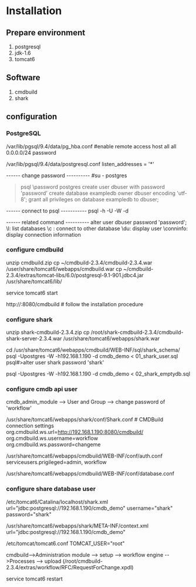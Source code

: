 # Installation
## Prepare environment
1. postgresql
2. jdk-1.6
3. tomcat6

## Software
1. cmdbuild
2. shark

## configuration

### PostgreSQL
/var/lib/pgsql/9.4/data/pg_hba.conf  #enable remote access
host    all             all             0.0.0.0/24              password

/var/lib/pgsql/9.4/data/postgresql.conf 
listen_addresses = '*' 

------ change password ----------
#su - postgres
>psql
\password postgres
create user dbuser with password 'password'
create database exampledb owner dbuser encoding 'utf-8';
grant all privileges on database exampledb to dbuser;

------ connect to psql -----------
psql -h<host> -U<user> -W -d<databa>

------ related command ----------
alter user dbuser password 'password';
\l: list databases
\c <db>: connect to other database
\du: display user
\conninfo: display connection information

### configure cmdbuild
unzip cmdbuild.zip 
cp ~/cmdbuild-2.3.4/cmdbuild-2.3.4.war  /user/share/tomcat6/webapps/cmdbuild.war
cp ~/cmdbuild-2.3.4/extras/tomcat-libs/6.0/postgresql-9.1-901.jdbc4.jar 
    /usr/share/tomcat6/lib/

service tomcat6 start

http://<ip>:8080/cmdbuild   # follow the installation procedure



### configure shark
unzip shark-cmdbuild-2.3.4.zip
cp /root/shark-cmdbuild-2.3.4/cmdbuild-shark-server-2.3.4.war  /usr/share/tomcat6/webapps/shark.war

cd /usr/share/tomcat6/webapps/cmdbuild/WEB-INF/sql/shark_schema/
psql -Upostgres -W -h192.168.1.190 -d cmdb_demo < 01_shark_user.sql
    psql#>alter user shark password 'shark'

psql -Upostgres -W -h192.168.1.190 -d cmdb_demo < 02_shark_emptydb.sql

### configure cmdb api user
cmdb_admin_module --> User and Group --> change password of 'workflow' 

/usr/share/tomcat6/webapps/shark/conf/Shark.conf
    # CMDBuild connection settings
    org.cmdbuild.ws.url=http://192.168.1.190:8080/cmdbuild/
    org.cmdbuild.ws.username=workflow
    org.cmdbuild.ws.password=changeme

/usr/share/tomcat6/webapps/cmdbuild/WEB-INF/conf/auth.conf
    serviceusers.prigileged=admin, workflow

/usr/share/tomcat6/webapps/cmdbuild/WEB-INF/conf/database.conf

### configure share database user
/etc/tomcat6/Catalina/localhost/shark.xml
     url="jdbc:postgresql://192.168.1.190/cmdb_demo"
     username="shark"
     password="shark"


/usr/share/tomcat6/webapps/shark/META-INF/context.xml
    url="jdbc:postgresql://192.168.1.190/cmdb_demo"

/etc/tomcat/tomcat6.conf
     TOMCAT_USER="root" 

cmdbuild-->Administration module --> setup --> workflow engine -->Processes
--> upload  (/root/cmdbuild-2.3.4/extras/workflow/RFC/RequestForChange.xpdl)

service tomcat6 restart

